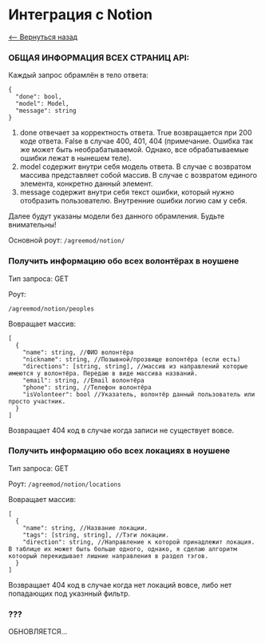 # Интеграция с Notion
[<-- Вернуться назад](https://github.com/Insomnia-IT/Wiki/blob/main/README.md#api-2)

### ОБЩАЯ ИНФОРМАЦИЯ ВСЕХ СТРАНИЦ API:
Каждый запрос обрамлён в тело ответа:
	
    {
      "done": bool,
      "model": Model,
      "message": string
    }
1) done отвечает за корректность ответа.
True возвращается при 200 коде ответа.
False в случае 400, 401, 404
(примечание. Ошибка так же может быть необрабатываемой. Однако, все обрабатываемые ошибки лежат в нынешем теле).
2) model содержит внутри себя модель ответа. В случае с возвратом массива представляет собой массив. В случае с возвратом единого элемента, конкретно данный элемент.
3) message содержит внутри себя текст ошибки, который нужно отобразить пользователю. Внутренние ошибки логию сам у себя.

Далее будут указаны модели без данного обрамления. Будьте внимательны!

Основной роут: `/agreemod/notion/`

### Получить информацию обо всех волонтёрах в ноушене
Тип запроса: GET

Роут:

`/agreemod/notion/peoples`

Вовращает массив:
	
    [
      {
        "name": string, //ФИО волонтёра
        "nickname": string, //Позывной/прозвище волонтёра (если есть)
        "directions": [string, string], //массив из направлений которые имеются у волонтёра. Передаю в виде массива названий. 
        "email": string, //Email волонтёра
        "phone": string, //Телефон волонтёра
        "isVolonteer": bool //Указатель, волонтёр данный пользователь или просто участник.
      }
    ]
Возвращает 404 код в случае когда записи не существует вовсе.
### Получить информацию обо всех локациях в ноушене
Тип запроса: GET

Роут: `/agreemod/notion/locations`

Вовращает массив:
	
    [
      {
        "name": string, //Название локации.
        "tags": [string, string], //Тэги локации.
        "direction": string, //Направление к которой принадлежит локация. В таблице их может быть больше одного, однако, я сделаю алгоритм котоорый перекидывает лишние направления в раздел тэгов.
      }
    ]
Возвращает 404 код в случае когда нет локаций вовсе, либо нет попадающих под указнный фильтр.
### ???

ОБНОВЛЯЕТСЯ...



